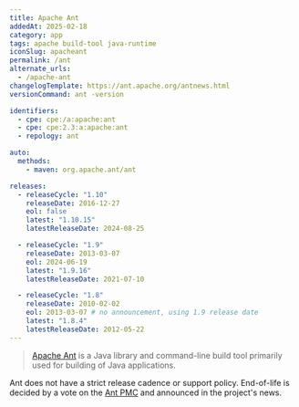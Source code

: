 ```yaml
---
title: Apache Ant
addedAt: 2025-02-18
category: app
tags: apache build-tool java-runtime
iconSlug: apacheant
permalink: /ant
alternate_urls:
  - /apache-ant
changelogTemplate: https://ant.apache.org/antnews.html
versionCommand: ant -version

identifiers:
  - cpe: cpe:/a:apache:ant
  - cpe: cpe:2.3:a:apache:ant
  - repology: ant

auto:
  methods:
    - maven: org.apache.ant/ant

releases:
  - releaseCycle: "1.10"
    releaseDate: 2016-12-27
    eol: false
    latest: "1.10.15"
    latestReleaseDate: 2024-08-25

  - releaseCycle: "1.9"
    releaseDate: 2013-03-07
    eol: 2024-06-19
    latest: "1.9.16"
    latestReleaseDate: 2021-07-10

  - releaseCycle: "1.8"
    releaseDate: 2010-02-02
    eol: 2013-03-07 # no announcement, using 1.9 release date
    latest: "1.8.4"
    latestReleaseDate: 2012-05-22
---
```


> [Apache Ant](https://ant.apache.org/) is a Java library and command-line build tool primarily used for building of Java applications.

Ant does not have a strict release cadence or support policy.
End-of-life is decided by a vote on the [Ant PMC](https://ant.apache.org/contributors.html) and announced in the project's news.
